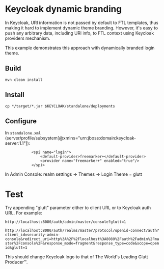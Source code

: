 # Keycloak dynamic branding

In Keycloak, URI information is not passed by default to FTL templates, thus making it hard to implement dynamic theme branding. However, it's easy to push any arbitrary data, including URI info, to FTL context using Keycloak providers mechanism.

This example demonstrates this approach with dynamically branded login theme.

## Build
```
mvn clean install
```

## Install
```
cp */target/*.jar $KEYCLOAK/standalone/deployments
```

## Configure

In `standalone.xml` (server/profile/subsystem[@xmlns="urn:jboss:domain:keycloak-server:1.1"]):
```
            <spi name="login">
                <default-provider>freemarker+</default-provider>
                <provider name="freemarker+" enabled="true"/>
            </spi>
```

In Admin Console: realm settings → Themes → Login Theme = glutt

# Test

Try appending "glutt" parameter either to client URL or to Keycloak auth URL. For example:

`http://localhost:8080/auth/admin/master/console?glutt=1`

`http://localhost:8080/auth/realms/master/protocol/openid-connect/auth?client_id=security-admin-console&redirect_uri=http%3A%2F%2Flocalhost%3A8080%2Fauth%2Fadmin%2Fmaster%2Fconsole%2F&response_mode=fragment&response_type=code&scope=openid&glutt=1`

This should change Keycloak logo to that of The World's Leading Glutt Producer™.
